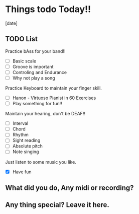 # Things todo Today!!
[date]

## TODO List
Practice bAss for your band!!  
- [ ] Basic scale
- [ ]  Groove is important
- [ ] Controling and Endurance
- [ ] Why not play a song  

Practice Keyboard to maintain your finger skill.  
- [ ] Hanon - Virtuoso Pianist in 60 Exercises
- [ ] Play something for fun!!  

Maintain your hearing, don't be DEAF!!  
- [ ] Interval
- [ ] Chord
- [ ] Rhythm
- [ ] Sight reading
- [ ] Absolute pitch
- [ ] Note singing  

Just listen to some music you like.  
- [x] Have fun  

## What did you do, Any midi or recording?

## Any thing special? Leave it here.

